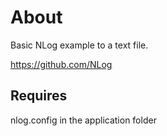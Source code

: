 ﻿# About

Basic NLog example to a text file.

https://github.com/NLog

## Requires

nlog.config in the application folder
